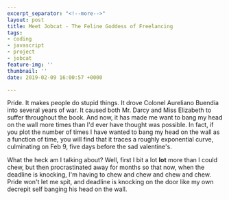 ```yaml
---
excerpt_separator: "<!--more-->"
layout: post
title: Meet Jobcat - The Feline Goddess of Freelancing
tags:
- coding
- javascript
- project
- jobcat
feature-img: ''
thumbnail: ''
date: 2019-02-09 16:00:57 +0000

---
```

Pride. It makes people do stupid things. It drove Colonel Aureliano Buendía into several years of war. It caused both Mr. Darcy and Miss Elizabeth to suffer throughout the book. And now, it has made me want to bang my head on the wall more times than I'd ever have thought was possible. In fact, if you plot the number of times I have wanted to bang my head on the wall as a function of time, you will find that it traces a roughly exponential curve, culminating on Feb 9, five days before the sad valentine's.

<!--more-->

What the heck am I talking about? Well, first I bit a lot **lot** more than I could chew, but then procrastinated away for months so that now, when the deadline is knocking, I'm having to chew and chew and chew and chew. Pride won't let me spit, and deadline is knocking on the door like my own decrepit self banging his head on the wall.